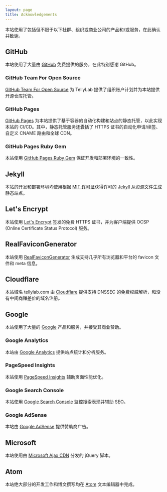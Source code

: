 ```yaml
---
layout: page
title: Acknowledgements
---
```


本站使用了包括但不限于以下社群、组织或商业公司的产品和/或服务，在此确认并致谢。

## GitHub

本站使用了大量由 [GitHub](https://github.com) 免费提供的服务，在此特别感谢 GitHub。

### GitHub Team For Open Source

[GitHub Team For Open Source](https://github.com/organizations/plan) 为 TellyLab 提供了组织账户计划并为本站提供开源仓库托管。

### GitHub Pages
[GitHub Pages](https://pages.github.com) 为本站提供了基于容器的自动化构建和站点的静态托管，以此实现本站的 CI/CD。其中，静态托管服务还囊括了 HTTPS 证书的自动化申请/续签、自定义 CNAME 路由和全球 CDN。

### GitHub Pages Ruby Gem

本站使用 [GitHub Pages Ruby Gem](https://github.com/github/pages-gem) 保证开发和部署环境的一致性。

## Jekyll

本站的开发和部署环境均使用根据 [MIT 许可证](https://github.com/jekyll/jekyll/blob/master/LICENSE)获得许可的 [Jekyll](https://jekyllrb.com) 从资源文件生成静态站点。

## Let's Encrypt

本站使用 [Let's Encrypt](https://letsencrypt.org) 签发的免费 HTTPS 证书，并为客户端提供 OCSP (Online Certificate Status Protocol) 服务。

## RealFaviconGenerator

本站使用 [RealFaviconGenerator](https://realfavicongenerator.net) 生成支持几乎所有浏览器和平台的 favicon 文件和 meta 信息。

## Cloudflare

本站域名 tellylab.com 由 [Cloudflare](https://www.cloudflare.com) 提供支持 DNSSEC 的免费权威解析，和没有中间商赚差价的域名注册。

## Google

本站使用了大量的 [Google](https://www.google.com) 产品和服务，并接受其商业赞助。

### Google Analytics

本站由 [Google Analytics](https://analytics.google.com) 提供站点统计和分析服务。

### PageSpeed Insights

本站使用 [PageSpeed Insights](https://developers.google.com/speed/pagespeed/insights) 辅助页面性能优化。

### Google Search Console

本站使用 [Google Search Console](https://search.google.com/search-console) 监控搜索表现并辅助 SEO。

### Google AdSense

本站由 [Google AdSense](https://www.google.com/adsense) 提供赞助商广告。

## Microsoft

本站使用由 [Microsoft Ajax CDN](https://ajax.aspnetcdn.com) 分发的 jQuery 脚本。

## Atom

本站绝大部分的开发工作和博文撰写均在 [Atom](https://atom.io) 文本编辑器中完成。
